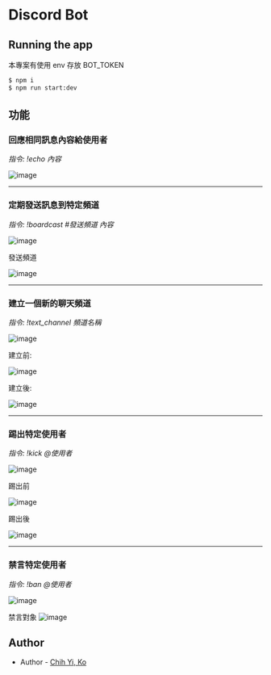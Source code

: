 # Discord Bot

## Running the app
本專案有使用 env 存放 BOT_TOKEN
```bash
$ npm i
$ npm run start:dev
```


## 功能

### 回應相同訊息內容給使用者
*指令: !echo 內容*


![image](https://user-images.githubusercontent.com/54132183/180645480-3c63cd1e-6544-407a-bd6b-c28df0f3389c.png)

* * *
### 定期發送訊息到特定頻道
*指令: !boardcast #發送頻道 內容*


![image](https://user-images.githubusercontent.com/54132183/180645904-3604ec58-2f86-4c42-87ab-9dc69e870b8a.png)

發送頻道

![image](https://user-images.githubusercontent.com/54132183/180645935-21ee4911-debd-44fb-8b44-adcdefece8b5.png)
* * *

### 建立一個新的聊天頻道
*指令: !text_channel 頻道名稱*

![image](https://user-images.githubusercontent.com/54132183/180645580-2e8fd0e3-ce75-43f2-84f9-96f70a60e4c0.png)

建立前:

![image](https://user-images.githubusercontent.com/54132183/180645516-5a1c9d86-458e-4a07-b4a8-dd508503ba23.png)

建立後:

![image](https://user-images.githubusercontent.com/54132183/180645541-453047f9-7b4b-49f1-8c5e-4651c4429fa6.png)
* * *
### 踢出特定使用者
*指令: !kick @使用者*

![image](https://user-images.githubusercontent.com/54132183/180645789-f094ebb5-a10b-4069-a0d7-18ac258fd187.png)

踢出前


![image](https://user-images.githubusercontent.com/54132183/180645634-3d055edc-43b6-42cf-a22b-4c78f810a82e.png)

踢出後

![image](https://user-images.githubusercontent.com/54132183/180645808-0b0def7a-b005-4d1e-9df2-2dc36e893baf.png)


* * *
### 禁言特定使用者
*指令: !ban @使用者*

![image](https://user-images.githubusercontent.com/54132183/180645694-52741799-10ba-4651-9ebb-0194380f5200.png)

禁言對象
![image](https://user-images.githubusercontent.com/54132183/180645728-2b8d9d30-ef0a-4d6f-9e19-363d46ebb246.png)



## Author

- Author - [Chih Yi, Ko](https://github.com/KE-CY)
